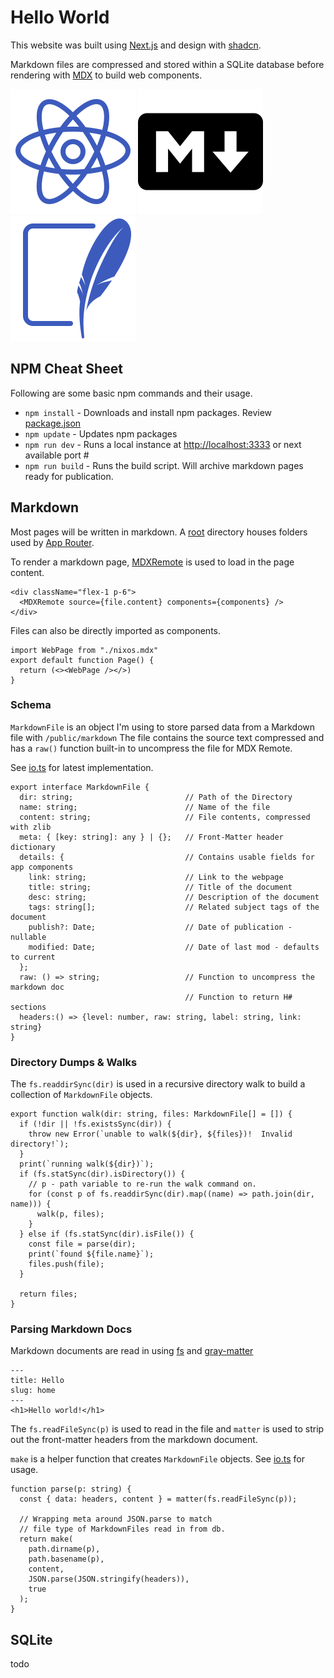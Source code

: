# Hello World
This website was built using [Next.js](https://nextjs.org/docs) and design with [shadcn](https://ui.shadcn.com/).  

Markdown files are compressed and stored within a SQLite database before rendering with [MDX](https://nextjs.org/docs/app/guides/mdx) to build web components.


![react](/public/images/react-native.svg) ![markdown](/public/images/markdown.svg) ![sqlite](/public/images/sqlite.svg)

## NPM Cheat Sheet
Following are some basic npm commands and their usage.
- `npm install` - Downloads and install npm packages.  Review [package.json](/package.json)
- `npm update` - Updates npm packages
- `npm run dev` - Runs a local instance at [http://localhost:3333](http://localhost:3333) or next available port #
- `npm run build` - Runs the build script. Will archive markdown pages ready for publication.

## Markdown
Most pages will be written in markdown. A [root](/public/markdown/) directory houses folders used by [App Router](https://nextjs.org/docs/app/building-your-application/routing).

To render a markdown page, [MDXRemote](https://nextjs.org/docs/app/guides/mdx#remote-mdx) is used to load in the page content.
```tsx
<div className="flex-1 p-6">
  <MDXRemote source={file.content} components={components} />
</div>
```
Files can also be directly imported as components.
```tsx
import WebPage from "./nixos.mdx"
export default function Page() {
  return (<><WebPage /></>)
}
```

### Schema
`MarkdownFile` is an object I'm using to store parsed data from a Markdown file with `/public/markdown`
The file contains the source text compressed and has a `raw()` function built-in to uncompress the file for MDX Remote.

See [io.ts](/lib/io.ts) for latest implementation.
```tsx
export interface MarkdownFile {
  dir: string;                         // Path of the Directory 
  name: string;                        // Name of the file
  content: string;                     // File contents, compressed with zlib
  meta: { [key: string]: any } | {};   // Front-Matter header dictionary  
  details: {                           // Contains usable fields for app components
    link: string;                      // Link to the webpage
    title: string;                     // Title of the document
    desc: string;                      // Description of the document
    tags: string[];                    // Related subject tags of the document
    publish?: Date;                    // Date of publication - nullable 
    modified: Date;                    // Date of last mod - defaults to current
  };
  raw: () => string;                   // Function to uncompress the markdown doc
                                       // Function to return H# sections
  headers:() => {level: number, raw: string, label: string, link: string}
}
```

### Directory Dumps & Walks
The `fs.readdirSync(dir)` is used in a recursive directory walk to build a collection of `MarkdownFile` objects.

```tsx
export function walk(dir: string, files: MarkdownFile[] = []) {
  if (!dir || !fs.existsSync(dir)) {
    throw new Error(`unable to walk(${dir}, ${files})!  Invalid directory!`);
  }
  print(`running walk(${dir})`);
  if (fs.statSync(dir).isDirectory()) {
    // p - path variable to re-run the walk command on.
    for (const p of fs.readdirSync(dir).map((name) => path.join(dir, name))) {
      walk(p, files);
    }
  } else if (fs.statSync(dir).isFile()) {
    const file = parse(dir);
    print(`found ${file.name}`);
    files.push(file);
  }

  return files;
}
```

### Parsing Markdown Docs
Markdown documents are read in using [fs](https://nodejs.org/api/fs.html#fsreadfilesyncpath-options) and [gray-matter](https://github.com/jonschlinkert/gray-matter)
```mdx
---
title: Hello
slug: home
---
<h1>Hello world!</h1>
```

The `fs.readFileSync(p)` is used to read in the file and `matter` is used to strip out the front-matter headers from the markdown document.

`make` is a helper function that creates `MarkdownFile` objects.  See [io.ts](/lib/io.ts) for usage.
```tsx
function parse(p: string) {
  const { data: headers, content } = matter(fs.readFileSync(p));

  // Wrapping meta around JSON.parse to match
  // file type of MarkdownFiles read in from db.
  return make(
    path.dirname(p),
    path.basename(p),
    content,
    JSON.parse(JSON.stringify(headers)),
    true
  );
}
```

## SQLite
todo
